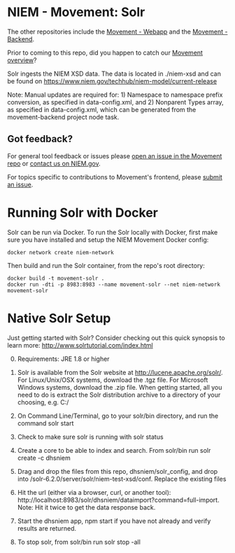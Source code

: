 NIEM - Movement: Solr
=================

The other repositories include the [Movement - Webapp](https://github.com/NIEM/movement-frontend) and the [Movement - Backend](https://github.com/NIEM/movement-backend).

Prior to coming to this repo, did you happen to catch our [Movement overview](https://github.com/NIEM/Movement)?

Solr ingests the NIEM XSD data. The data is located in ./niem-xsd and can be found on https://www.niem.gov/techhub/niem-model/current-release

Note: Manual updates are required for: 1) Namespace to namespace prefix conversion, as specified in data-config.xml, and 2) Nonparent Types array, as specified in data-config.xml, which can be generated from the movement-backend project node task.

## Got feedback? 
For general tool feedback or issues please [open an issue in the Movement repo](https://github.com/NIEM/Movement/issues)  or [contact us on NIEM.gov](https://niem.gov/contact-us). 

For topics specific to contributions to Movement's frontend, please [submit an issue](https://github.com/NIEM/movement-solr/issues).
# Running Solr with Docker

Solr can be run via Docker. To run the Solr locally with Docker, first make sure you have installed and setup the NIEM Movement Docker config:
```
docker network create niem-network
```

Then build and run the Solr container, from the repo's root directory:
```
docker build -t movement-solr .
docker run -dti -p 8983:8983 --name movement-solr --net niem-network movement-solr
```

# Native Solr Setup

Just getting started with Solr? Consider checking out this quick synopsis to learn more: http://www.solrtutorial.com/index.html

0) Requirements: JRE 1.8 or higher

1) Solr is available from the Solr website at http://lucene.apache.org/solr/. For Linux/Unix/OSX systems, download the .tgz file. For Microsoft Windows systems, download the .zip file. When getting started, all you need to do is extract the Solr distribution archive to a directory of your choosing, e.g. C:/

2) On Command Line/Terminal, go to your solr/bin directory, and run the command solr start

3) Check to make sure solr is running with solr status

4) Create a core to be able to index and search. From solr/bin run solr create -c dhsniem

5) Drag and drop the files from this repo, dhsniem/solr_config, and drop into /solr-6.2.0/server/solr/niem-test-xsd/conf. Replace the existing files

6) Hit the url (either via a browser, curl, or another tool): http://localhost:8983/solr/dhsniem/dataimport?command=full-import. Note: Hit it twice to get the data response back.

7) Start the dhsniem app, npm start if you have not already and verify results are returned.

8) To stop solr, from solr/bin run solr stop -all
